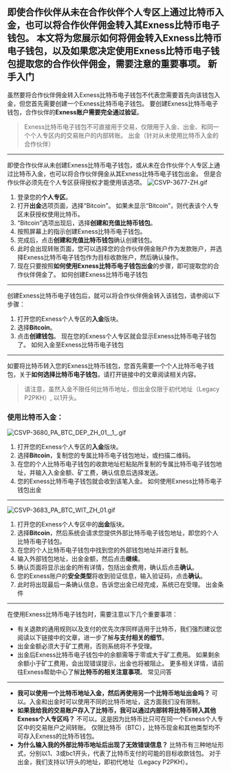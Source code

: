 
即使合作伙伴从未在合作伙伴个人专区上通过比特币入金，也可以将合作伙伴佣金转入其Exness比特币电子钱包。 本文将为您展示如何将佣金转入Exness比特币电子钱包，以及如果您决定使用Exness比特币电子钱包提取您的合作伙伴佣金，需要注意的重要事项。
新手入门
----------
虽然要将合作伙伴佣金转入Exness比特币电子钱包不代表您需要首先向该钱包入金，但您首先需要创建一个Exness比特币电子钱包。 要创建Exness比特币电子钱包，合作伙伴的**Exness账户需要完全通过验证**。
> Exness比特币电子钱包不可直接用于交易，仅限用于入金、出金、和同一个个人专区内的交易账户的内部转账。
出金（针对从未使用比特币入金的合作伙伴）
----------
即使合作伙伴从未创建Exness比特币电子钱包，或从未在合作伙伴个人专区上通过比特币入金，也可以将合作伙伴佣金从其Exness比特币电子钱包出金。 但是合作伙伴必须先在个人专区获得授权才能使用该选项。
![CSVP-3677-ZH.gif](https://get.exnessaffiliates.help/hc/article_attachments/6570503054610/CSVP-3677-ZH.gif)
1. 登录您的**个人专区**。
2. 打开**出金**选项页面，选择“Bitcoin”。 如果未显示“Bitcoin”，则代表该个人专区未获授权使用比特币。
3. “Bitcoin”选项出现后，选择**创建和充值比特币钱包**。
4. 按照屏幕上的指示创建Exness比特币电子钱包。
5. 完成后，点击**创建和充值比特币钱包**确认创建钱包。
6. 此时会出现转账页面，您可以选择您的合作伙伴佣金账户作为发款账户，并选择Exness比特币电子钱包作为目标收款账户，然后确认操作。
7. 现在只要按照**如何使用Exness比特币电子钱包出金**的步骤，即可提取您的合作伙伴佣金了。
如何创建Exness比特币电子钱包
----------
创建Exness比特币电子钱包后，就可以将合作伙伴佣金转入该钱包，请参阅以下步骤：
1. 打开您的Exness个人专区的**入金**版块。
2. 选择**Bitcoin**。
3. 点击**创建钱包**。
现在您的Exness个人专区就会显示Exness比特币电子钱包了。
如何入金至Exness比特币电子钱包
----------
如要将比特币转入您的Exness比特币钱包，您首先需要一个个人比特币电子钱包，关于**如何选择比特币电子钱包**，请打开链接中的文章阅读相关内容。
> 请注意，虽然入金不限任何比特币地址，但出金仅限于初代地址（Legacy P2PKH）, 以1开头。
### 使用比特币入金： ###
![CSVP-3680_PA_BTC_DEP_ZH_01__1_.gif](https://get.exnessaffiliates.help/hc/article_attachments/6570505392274/CSVP-3680_PA_BTC_DEP_ZH_01__1_.gif)
1. 打开您的Exness个人专区的**入金**版块。
2. 选择**Bitcoin**，复制您的专属比特币电子钱包地址，或扫描二维码。
3. 在您的个人比特币电子钱包的收款地址栏粘贴所复制的专属比特币电子钱包地址，并输入入金金额、矿工费，确认信息后选择发送。
4. 您的Exness比特币电子钱包就会收到该笔入金。
如何使用Exness比特币电子钱包出金
----------
![CSVP-3683_PA_BTC_WIT_ZH_01.gif](https://get.exnessaffiliates.help/hc/article_attachments/6570536010514/CSVP-3683_PA_BTC_WIT_ZH_01.gif)
1. 打开您的Exness个人专区中的**出金**版块。
2. 选择**Bitcoin**，然后系统会请求您提供外部比特币电子钱包地址，即您的个人比特币电子钱包。
3. 在您的个人比特币电子钱包中找到您的外部钱包地址并进行复制。
4. 输入外部钱包地址，出金金额，然后点击**继续**。
5. 确认页面将显示出金的所有详情，包括出金费用，确认后点击**确认**。
6. 您的Exness账户的**安全类型**将收到验证信息，输入验证码，点击**确认**。
7. 此时将出现最后一条确认信息，告诉您出金已经完成，系统已在受理。
出金条件
----------
在使用Exness比特币电子钱包时，需要注意以下几个重要事项：
* 有关退款的通用规则以及支付的优先次序同样适用于比特币，我们强烈建议您阅读以下链接中的文章，进一步了解**与支付相关的细节**。
* 出金金额必须大于矿工费用，否则系统将不予受理。
* 出金后Exness比特币电子钱包中的余额需等于零或大于矿工费用。 如果剩余余额小于矿工费用，会出现错误提示，出金也将被阻止。
更多相关详情，请前往Exness帮助中心了解**比特币的相关注意事项**。
常见问答
----------
* **我可以使用一个比特币地址入金，然后再使用另一个比特币地址出金吗？**
可以。入金和出金时可以使用不同的比特币地址，这方面我们没有限制。
* **如果我给我的交易账户存入了比特币，我可以通过内部转将比特币转入其他Exness个人专区吗？**
不可以。这是因为比特币比只可在同一个Exness个人专区中的交易账户之间转账。
仅限比特币（BTC），比特币现金和其他类型均不可存入Exness的比特币钱包。
* **为什么输入我的外部比特币地址后出现了无效错误信息？**
比特币有三种地址形式，分别以1、3或bc1开头，代表了比特币支付的可能的目标收款钱包。 对于出金，我们支持以1开头的地址，即初代地址（Legacy P2PKH）。
